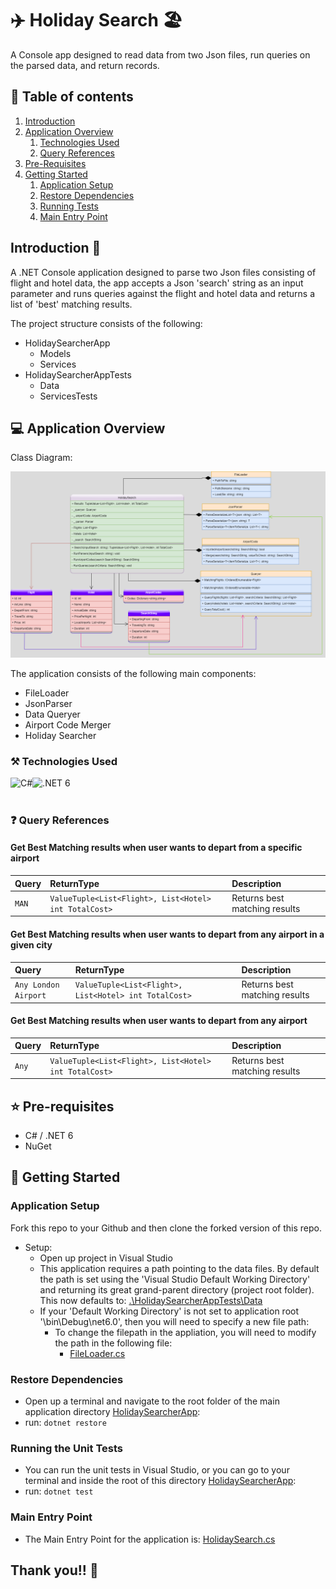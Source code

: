 # ✈️ Holiday Search 🏖️
A Console app designed to read data from two Json files, run queries on the parsed data, and return records.

## :link: Table of contents
1. [Introduction](#introduction)
2. [Application Overview](#applicationOverview)
   1. [Technologies Used](#technologiesUsed)
   2. [Query References](#QueryReference)
3. [Pre-Requisites](#prerequisites)
4. [Getting Started](#gettingStarted)
   1. [Application Setup](#applicationsetup)
   2. [Restore Dependencies](#restoredependencies)
   3. [Running Tests](#runningtests)
   4. [Main Entry Point](#mainentrypoint)

## Introduction :wave: <a name="introduction"></a>
A .NET Console application designed to parse two Json files consisting of flight and hotel data, the app accepts a Json 'search' string as an input parameter and runs queries against the flight and hotel data and returns a list of 'best' matching results.

The project structure consists of the following:

 * HolidaySearcherApp
   * Models
   * Services
 * HolidaySearcherAppTests
   * Data
   * ServicesTests 

## :computer: Application Overview <a name="applicationOverview"></a>

Class Diagram:

![](https://github.com/Hayley96/HolidaySearcher/blob/main/Resources/HolidaySearcherUML.png)

The application consists of the following main components:

* FileLoader
* JsonParser
* Data Queryer
* Airport Code Merger
* Holiday Searcher

### ⚒️ Technologies Used <a name="technologiesUsed"></a>

<div>
<img align="left" alt="C#" title="C-Sharp" src="https://img.shields.io/badge/C%23-239120?style=for-the-badge&logo=c-sharp&logoColor=white" />
<img align="left" alt=".NET 6" title=".NET 6" src="https://img.shields.io/badge/.NET-512BD4?style=for-the-badge&logo=dotnet&logoColor=white" />
</div>
</br></br>

### ❓ Query References <a name="QueryReference"></a>

#### Get Best Matching results when user wants to depart from a specific airport

| Query     | ReturnType                                            | Description                       |
| :-------- | :-----------------------------------------------------| :---------------------------------|
| `MAN`     | `ValueTuple<List<Flight>, List<Hotel> int TotalCost>` | Returns best matching results     |

#### Get Best Matching results when user wants to depart from any airport in a given city

| Query                    | ReturnType                                            | Description                       |
| :------------------------| :-----------------------------------------------------| :---------------------------------|
| `Any London Airport`     | `ValueTuple<List<Flight>, List<Hotel> int TotalCost>` | Returns best matching results     |

#### Get Best Matching results when user wants to depart from any airport

| Query     | ReturnType                                            | Description                       |
| :---------| :-----------------------------------------------------| :---------------------------------|
| `Any`     | `ValueTuple<List<Flight>, List<Hotel> int TotalCost>` | Returns best matching results     |

## ⭐ Pre-requisites <a name="prerequisites"></a>

* C# / .NET 6
* NuGet

## 🔀 Getting Started <a name="gettingStarted"></a>

### Application Setup <a name="applicationsetup"></a>

Fork this repo to your Github and then clone the forked version of this repo.

- Setup:
	- Open up project in Visual Studio
	- This application requires a path pointing to the data files. By default the path is set using the 'Visual Studio Default Working Directory' and returning its great grand-parent directory (project root folder). This now defaults to: [.\HolidaySearcherAppTests\Data](./HolidaySearcherAppTests/Data)
	 - If your 'Default Working Directory' is not set to application root '\bin\Debug\net6.0', then you will need to specify a new file path:
       - To change the filepath in the appliation, you will need to modify the path in the following file:
	      * [FileLoader.cs](https://github.com/Hayley96/HolidaySearcher/blob/main/HolidaySearcherApp/HolidaySearcherApp/Services/FileLoader.cs)

### Restore Dependencies <a name="restoredependencies"></a>

- Open up a terminal and navigate to the root folder of the main application directory [HolidaySearcherApp](./HolidaySearcherApp/HolidaySearcherApp):
 - run: `dotnet restore`

### Running the Unit Tests <a name="runningtests"></a>

- You can run the unit tests in Visual Studio, or you can go to your terminal and inside the root of this directory [HolidaySearcherApp](./HolidaySearcherApp/HolidaySearcherApp):
 - run: `dotnet test`


### Main Entry Point <a name="mainentrypoint"></a>
- The Main Entry Point for the application is: [HolidaySearch.cs](https://github.com/Hayley96/HolidaySearcher/blob/main/HolidaySearcherApp/HolidaySearcherApp/Services/HolidaySearch.cs)


## Thank you!! 👋


